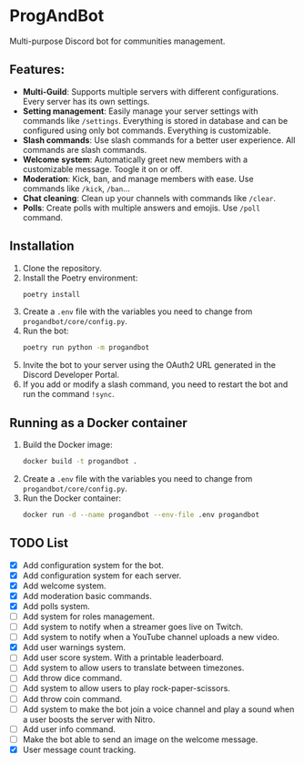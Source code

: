 # ProgAndBot
Multi-purpose Discord bot for communities management.


## Features:
- **Multi-Guild**: Supports multiple servers with different configurations. Every server has its own settings.
- **Setting management**: Easily manage your server settings with commands like `/settings`. Everything is stored in database and can be configured using only bot commands. Everything is customizable.
- **Slash commands**: Use slash commands for a better user experience. All commands are slash commands.
- **Welcome system**: Automatically greet new members with a customizable message. Toogle it on or off.
- **Moderation**: Kick, ban, and manage members with ease. Use commands like `/kick`, `/ban`...
- **Chat cleaning**: Clean up your channels with commands like `/clear`.
- **Polls**: Create polls with multiple answers and emojis. Use `/poll` command.


## Installation

1. Clone the repository.
2. Install the Poetry environment:
   ```bash
   poetry install
   ```
3. Create a `.env` file with the variables you need to change from `progandbot/core/config.py`.
4. Run the bot:
   ```bash
   poetry run python -m progandbot
   ```
5. Invite the bot to your server using the OAuth2 URL generated in the Discord Developer Portal.
6. If you add or modify a slash command, you need to restart the bot and run the command `!sync`.

## Running as a Docker container
1. Build the Docker image:
   ```bash
   docker build -t progandbot .
   ```
2. Create a `.env` file with the variables you need to change from `progandbot/core/config.py`.
3. Run the Docker container:
   ```bash
   docker run -d --name progandbot --env-file .env progandbot
   ```

## TODO List
- [x] Add configuration system for the bot.
- [x] Add configuration system for each server.
- [x] Add welcome system.
- [x] Add moderation basic commands.
- [x] Add polls system.
- [ ] Add system for roles management.
- [ ] Add system to notify when a streamer goes live on Twitch.
- [ ] Add system to notify when a YouTube channel uploads a new video.
- [x] Add user warnings system.
- [ ] Add user score system. With a printable leaderboard.
- [ ] Add system to allow users to translate between timezones.
- [ ] Add throw dice command.
- [ ] Add system to allow users to play rock-paper-scissors.
- [ ] Add throw coin command.
- [ ] Add system to make the bot join a voice channel and play a sound when a user boosts the server with Nitro.
- [ ] Add user info command.
- [ ] Make the bot able to send an image on the welcome message.
- [x] User message count tracking.